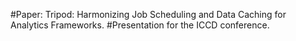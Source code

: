 #Paper: Tripod: Harmonizing Job Scheduling and Data Caching for Analytics Frameworks.
#Presentation for the ICCD conference.
